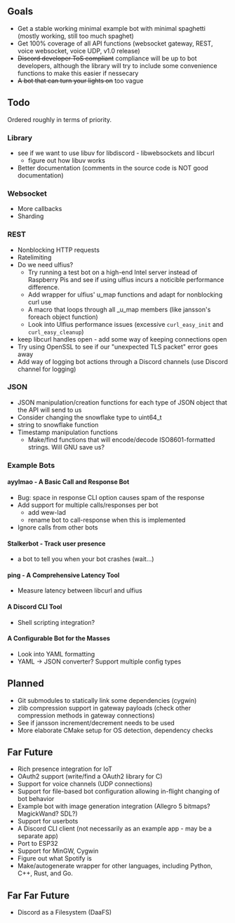 ## Goals
* Get a stable working minimal example bot with minimal spaghetti (mostly working, still too much spaghet)
* Get 100% coverage of all API functions (websocket gateway, REST, voice websocket, voice UDP, v1.0 release)
* ~~Discord developer ToS compliant~~ compliance will be up to bot developers, although the library will try to include 
some convenience functions to make this easier if nessecary
* ~~A bot that can turn your lights on~~ too vague

## Todo
Ordered roughly in terms of priority.

### Library
* see if we want to use libuv for libdiscord - libwebsockets and libcurl
  * figure out how libuv works
* Better documentation (comments in the source code is NOT good documentation)

### Websocket
* More callbacks
* Sharding

### REST
* Nonblocking HTTP requests
* Ratelimiting
* Do we need ulfius?
    * Try running a test bot on a high-end Intel server instead of Raspberry Pis and see if using ulfius incurs a 
        noticible performance difference. 
    * Add wrapper for ulfius' u_map functions and adapt for nonblocking curl use
    * A macro that loops through all _u_map members (like jansson's foreach object function)
    * Look into Ulfius performance issues (excessive ``curl_easy_init`` and ``curl_easy_cleanup``)
* keep libcurl handles open - add some way of keeping connections open
* Try using OpenSSL to see if our "unexpected TLS packet" error goes away
* Add way of logging bot actions through a Discord channels (use Discord channel for logging)

### JSON
* JSON manipulation/creation functions for each type of JSON object that the API will send to us
* Consider changing the snowflake type to uint64_t
* string to snowflake function
* Timestamp manipulation functions
    * Make/find functions that will encode/decode ISO8601-formatted strings. Will GNU save us?
    
### Example Bots
#### ayylmao - A Basic Call and Response Bot
* Bug: space in response CLI option causes spam of the response
* Add support for multiple calls/responses per bot
  * add wew-lad
  * rename bot to call-response when this is implemented
* Ignore calls from other bots

#### Stalkerbot - Track user presence
* a bot to tell you when your bot crashes (wait...)

#### ping - A Comprehensive Latency Tool
* Measure latency between libcurl and ulfius

#### A Discord CLI Tool
* Shell scripting integration?

#### A Configurable Bot for the Masses
* Look into YAML formatting
* YAML -> JSON converter? Support multiple config types

## Planned
* Git submodules to statically link some dependencies (cygwin)
* zlib compression support in gateway payloads (check other compression methods in gateway connections)
* See if jansson increment/decrement needs to be used
* More elaborate CMake setup for OS detection, dependency checks

## Far Future
* Rich presence integration for IoT
* OAuth2 support (write/find a OAuth2 library for C)
* Support for voice channels (UDP connections)
* Support for file-based bot configuration allowing in-flight changing of bot behavior
* Example bot with image generation integration (Allegro 5 bitmaps? MagickWand? SDL?)
* Support for userbots
* A Discord CLI client (not necessarily as an example app - may be a separate app)
* Port to ESP32
* Support for MinGW, Cygwin
* Figure out what Spotify is
* Make/autogenerate wrapper for other languages, including Python, C++, Rust, and Go.

## Far Far Future
* Discord as a Filesystem (DaaFS)